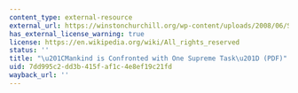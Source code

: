```yaml
---
content_type: external-resource
external_url: https://winstonchurchill.org/wp-content/uploads/2008/06/SchwarzWinston_Churchill_and_Technology.pdf
has_external_license_warning: true
license: https://en.wikipedia.org/wiki/All_rights_reserved
status: ''
title: "\u201CMankind is Confronted with One Supreme Task\u201D (PDF)"
uid: 7dd995c2-dd3b-415f-af1c-4e8ef19c21fd
wayback_url: ''
---
```

